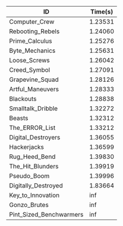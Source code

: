 |ID|Time(s)|
|-|-|
|Computer_Crew|1.23531|
|Rebooting_Rebels|1.24060|
|Prime_Calculus|1.25276|
|Byte_Mechanics|1.25631|
|Loose_Screws|1.26042|
|Creed_Symbol|1.27091|
|Grapevine_Squad|1.28126|
|Artful_Maneuvers|1.28333|
|Blackouts|1.28838|
|Smalltalk_Dribble|1.32272|
|Beasts|1.32312|
|The_ERROR_List|1.33212|
|Digital_Destroyers|1.36055|
|Hackerjacks|1.36599|
|Rug_Heed_Bend|1.39830|
|The_Hit_Blunders|1.39919|
|Pseudo_Boom|1.39996|
|Digitally_Destroyed|1.83664|
|Key_to_Innovation|inf|
|Gonzo_Brutes|inf|
|Pint_Sized_Benchwarmers|inf|
